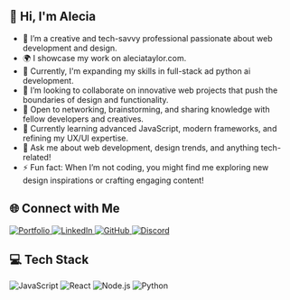 ## 💫 Hi, I'm Alecia
- 🎨 I’m a creative and tech-savvy professional passionate about web development and design.
- 🌍 I showcase my work on aleciataylor.com.
- 🔭 Currently, I'm expanding my skills in full-stack ad python ai development.
- 👀 I’m looking to collaborate on innovative web projects that push the boundaries of design and functionality.
- 🤝 Open to networking, brainstorming, and sharing knowledge with fellow developers and creatives.
- 🌱 Currently learning advanced JavaScript, modern frameworks, and refining my UX/UI expertise.
- 💬 Ask me about web development, design trends, and anything tech-related!
- ⚡ Fun fact: When I’m not coding, you might find me exploring new design inspirations or crafting engaging content!
 
## 🌐 Connect with Me  

<p align="left">
  <a href="https://aleciataylor.com">
    <img src="https://img.shields.io/badge/Portfolio-000?style=for-the-badge&logo=vercel&logoColor=white" alt="Portfolio">
  </a>
  <a href="https://linkedin.com/in/yourusername">
    <img src="https://img.shields.io/badge/LinkedIn-0A66C2?style=for-the-badge&logo=linkedin&logoColor=white" alt="LinkedIn">
  </a>
  <a href="https://github.com/alecia-taylor">
    <img src="https://img.shields.io/badge/GitHub-181717?style=for-the-badge&logo=github&logoColor=white" alt="GitHub">
  </a>
  <a href="https://discord.com/users/defnotanalien_">
    <img src="https://img.shields.io/badge/Discord-5865F2?style=for-the-badge&logo=discord&logoColor=white" alt="Discord">
  </a>
</p>

## 💻 Tech Stack  

<p align="left">
  <img src="https://img.shields.io/badge/JavaScript-F7DF1E?style=for-the-badge&logo=javascript&logoColor=black" alt="JavaScript">
  <img src="https://img.shields.io/badge/React-61DAFB?style=for-the-badge&logo=react&logoColor=black" alt="React">
  <img src="https://img.shields.io/badge/Node.js-339933?style=for-the-badge&logo=node.js&logoColor=white" alt="Node.js">
  <img src="https://img.shields.io/badge/Python-3776AB?style=for-the-badge&logo=python&logoColor=white" alt="Python">
</p>







